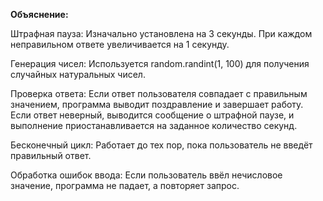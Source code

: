 **Объяснение:**

Штрафная пауза:
Изначально установлена на 3 секунды.
При каждом неправильном ответе увеличивается на 1 секунду.

Генерация чисел:
Используется random.randint(1, 100) для получения случайных натуральных чисел.

Проверка ответа:
Если ответ пользователя совпадает с правильным значением, программа выводит поздравление и завершает работу.
Если ответ неверный, выводится сообщение о штрафной паузе, и выполнение приостанавливается на заданное количество секунд.

Бесконечный цикл:
Работает до тех пор, пока пользователь не введёт правильный ответ.

Обработка ошибок ввода:
Если пользователь ввёл нечисловое значение, программа не падает, а повторяет запрос.
